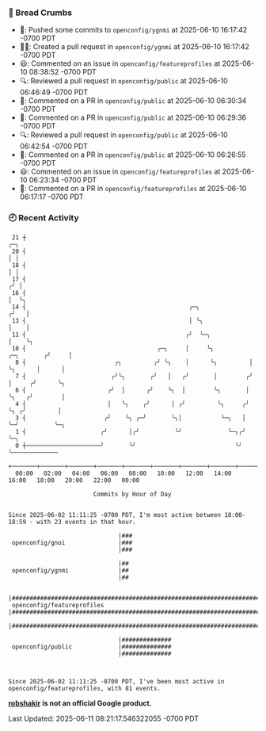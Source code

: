 ### 🍞 Bread Crumbs

 * 🚢: Pushed some commits to `openconfig/ygnmi` at 2025-06-10 16:17:42 -0700 PDT
 * ✍🏼: Created a pull request in `openconfig/ygnmi` at 2025-06-10 16:17:42 -0700 PDT
 * 😃: Commented on an issue in `openconfig/featureprofiles` at 2025-06-10 08:38:52 -0700 PDT
 * 🔍: Reviewed a pull request in  `openconfig/public` at 2025-06-10 06:46:49 -0700 PDT
 * 💬: Commented on a PR in  `openconfig/public` at 2025-06-10 06:30:34 -0700 PDT
 * 💬: Commented on a PR in  `openconfig/public` at 2025-06-10 06:29:36 -0700 PDT
 * 🔍: Reviewed a pull request in  `openconfig/public` at 2025-06-10 06:42:54 -0700 PDT
 * 💬: Commented on a PR in  `openconfig/public` at 2025-06-10 06:26:55 -0700 PDT
 * 😃: Commented on an issue in `openconfig/featureprofiles` at 2025-06-10 06:23:34 -0700 PDT
 * 💬: Commented on a PR in  `openconfig/featureprofiles` at 2025-06-10 06:17:17 -0700 PDT

### 🕘 Recent Activity
```
 21 ┼                                                                            ╭─╮
 20 ┤                                                                            │ │
 18 ┤                                                                            │ │
 17 ┤                                                                           ╭╯ │
 16 ┤                                                                           │  ╰╮
 14 ┤                                              ╭─╮                         ╭╯   │
 13 ┤                                              │ ╰╮                        │    │
 11 ┤                                             ╭╯  ╰─╮                      │    ╰╮
 10 ┤                                     ╭─╮     │     ╰╮          ╭─╮       ╭╯     │
  8 ┤                         ╭╮         ╭╯ ╰╮    │      ╰╮         │ ╰╮      │      │
  7 ┤                        ╭╯╰╮       ╭╯   │   ╭╯       │        ╭╯  │     ╭╯      ╰╮
  6 ┤                       ╭╯  │      ╭╯    ╰╮  │        ╰╮       │   ╰╮   ╭╯        │
  4 ┤                       │   ╰╮    ╭╯      │ ╭╯         ╰╮     ╭╯    ╰╮ ╭╯         │
  3 ┤                      ╭╯    ╰╮ ╭─╯       ╰╮│           ╰─╮   │      ╰─╯          ╰─╮
  1 ┤                     ╭╯      │╭╯          ╰╯             ╰─╮╭╯                     ╰─╮
  0 ┼─────────────────────╯       ╰╯                            ╰╯                        ╰─────────────
    +───────+───────+───────+───────+───────+───────+───────+───────+───────+───────+───────+───────+────
  00:00   02:00   04:00   06:00   08:00   10:00   12:00   14:00   16:00   18:00   20:00   22:00   00:00   

						Commits by Hour of Day


Since 2025-06-02 11:11:25 -0700 PDT, I'm most active between 18:00-18:59 - with 23 events in that hour.

```



```
                               |###
 openconfig/gnoi               |###
                               |###

                               |##
 openconfig/ygnmi              |##
                               |##

                               |#################################################################################
 openconfig/featureprofiles    |#################################################################################
                               |#################################################################################

                               |##############
 openconfig/public             |##############
                               |##############



Since 2025-06-02 11:11:25 -0700 PDT, I've been most active in openconfig/featureprofiles, with 81 events.

```
**[robshakir](mailto:robjs@google.com) is not an official Google product.**  


Last Updated: 2025-06-11 08:21:17.546322055 -0700 PDT
